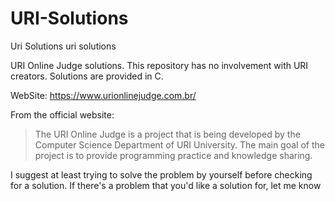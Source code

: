 # URI-Solutions
Uri Solutions
uri solutions

URI Online Judge solutions. This repository has no involvement with URI creators. Solutions are provided in C.

WebSite: https://www.urionlinejudge.com.br/

From the official website:
>The URI Online Judge is a project that is being developed by the Computer Science Department of URI University. The main goal of the project is to provide programming practice and knowledge sharing.

I suggest at least trying to solve the problem by yourself before checking for a solution.
If there's a problem that you'd like a solution for, let me know
